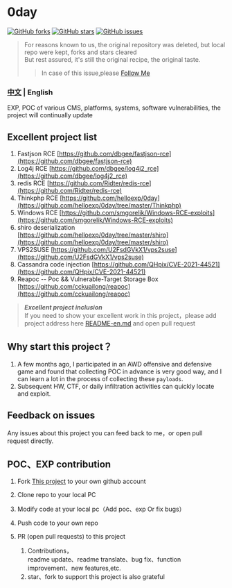 # 0day
[![GitHub forks](https://img.shields.io/github/forks/helloexp/0day)](https://github.com/helloexp/0day/network) [![GitHub stars](https://img.shields.io/github/stars/helloexp/0day)](https://github.com/helloexp/0day/stargazers) [![GitHub issues](https://img.shields.io/github/issues/helloexp/0day)](https://github.com/helloexp/0day/issues)    
> For reasons known to us, the original repository was deleted, but local repo were kept, forks and stars cleared  
> But rest assured, it's still the original recipe, the original taste.
> > In case of this issue,please [Follow Me](https://github.com/helloexp) 
### [中文](./README.md)    | English
EXP, POC of various CMS,  platforms,  systems,  software vulnerabilities, the project will continually update
## Excellent project list
1. Fastjson RCE [https://github.com/dbgee/fastjson-rce](https://github.com/dbgee/fastjson-rce)
2. Log4j RCE [https://github.com/dbgee/log4j2_rce](https://github.com/dbgee/log4j2_rce)
3. redis RCE [https://github.com/Ridter/redis-rce](https://github.com/Ridter/redis-rce)
4. Thinkphp RCE [https://github.com/helloexp/0day](https://github.com/helloexp/0day/tree/master/Thinkphp)
5. Windows RCE [https://github.com/smgorelik/Windows-RCE-exploits](https://github.com/smgorelik/Windows-RCE-exploits)
6. shiro deserialization [https://github.com/helloexp/0day/tree/master/shiro](https://github.com/helloexp/0day/tree/master/shiro)
7. VPS2SUSE [https://github.com/U2FsdGVkX1/vps2suse](https://github.com/U2FsdGVkX1/vps2suse)
8. Cassandra code injection [https://github.com/QHpix/CVE-2021-44521](https://github.com/QHpix/CVE-2021-44521) 
9. Reapoc -- Poc && Vulnerable-Target Storage Box [https://github.com/cckuailong/reapoc](https://github.com/cckuailong/reapoc)


> **_Excellent project inclusion_**  
> If you need to show your excellent work in this project，please add project address here [README-en.md](https://github.com/helloexp/0day/edit/master/README-en.md) and open pull request


## Why start this project？
1. A few months ago, I participated in an AWD offensive and defensive game and found that collecting POC in advance is very good way, and I can learn a lot in the process of collecting these `payloads`.
2. Subsequent HW, CTF, or daily infiltration activities can quickly locate and exploit.
## Feedback on issues
Any issues about this project you can feed back to me，or open pull request directly.
## POC、EXP contribution
1. Fork [This project](https://github.com/helloexp/0day) to your own github account
2. Clone repo to your local PC
3. Modify code at your local pc（Add poc、exp Or fix bugs）
4. Push code to your own repo
5. PR (open pull requests) to this project

    1. Contributions，  
    readme update、readme translate、bug fix、function improvement、new features,etc.  
    2. star、fork to support this project is also grateful